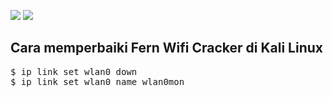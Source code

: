 ![](https://img.shields.io/badge/Penulis-Rofi-blue?style=flat-square)
![](https://img.shields.io/badge/Ditulis%20pada-16%20April%202023-blue?style=flat-square)
<h2>Cara memperbaiki Fern Wifi Cracker di Kali Linux</h2>
<pre>$ ip link set wlan0 down
$ ip link set wlan0 name wlan0mon</pre>
